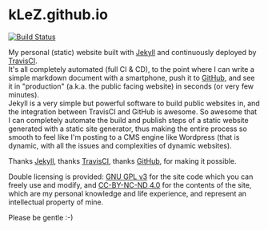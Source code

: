 # kLeZ.github.io
[![Build Status](https://travis-ci.org/kLeZ/kLeZ.github.io.svg?branch=dev)](https://travis-ci.org/kLeZ/kLeZ.github.io)

My personal (static) website built with [Jekyll] and continuously deployed by [TravisCI].  
It's all completely automated (full CI & CD), to the point where I can write a simple markdown document with a smartphone, push it to [GitHub], and see it in "production" (a.k.a. the public facing website) in seconds (or very few minutes).  
Jekyll is a very simple but powerful software to build public websites in, and the integration between TravisCI and GitHub is awesome. So awesome that I can completely automate the build and publish steps of a static website generated with a static site generator, thus making the entire process so smooth to feel like I'm posting to a CMS engine like Wordpress (that is dynamic, with all the issues and complexities of dynamic websites).

Thanks [Jekyll], thanks [TravisCI], thanks [GitHub], for making it possible.

Double licensing is provided: [GNU GPL v3] for the site code which you can freely use and modify, and [CC-BY-NC-ND 4.0] for the contents of the site, which are my personal knowledge and life experience, and represent an intellectual property of mine.

Please be gentle :-)

[Jekyll]: https://jekyllrb.com/
[TravisCI]: https://travis-ci.org/
[GitHub]: https://github.com
[GNU GPL v3]: http://www.gnu.org/licenses/gpl.html
[CC-BY-NC-ND 4.0]: https://creativecommons.org/licenses/by-nc-nd/4.0/

